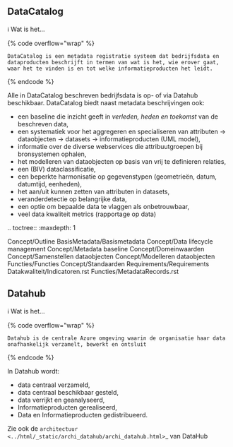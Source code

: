 ## DataCatalog

:information_source: Wat is het...

{% code overflow="wrap" %}
```
DataCatalog is een metadata registratie systeem dat bedrijfsdata en dataproducten beschrijft in termen van wat is het, wie erover gaat, waar het te vinden is en tot welke informatieproducten het leidt.
```
{% endcode %}

Alle in DataCatalog beschreven bedrijfsdata is op- of via Datahub beschikbaar. DataCatalog biedt naast metadata beschrijvingen ook:

* een baseline die inzicht geeft in _verleden, heden en toekomst_ van de beschreven data,
* een systematiek voor het aggregeren en specialiseren van attributen -> dataobjecten -> datasets -> informatieproducten (UML model),
* informatie over de diverse webservices die attribuutgroepen bij bronsystemen ophalen,
* het modelleren van dataobjecten op basis van vrij te definieren relaties,
* een (BIV) dataclassificatie,
* een beperkte harmonisatie op gegevenstypen (geometrieën, datum, datumtijd, eenheden),
* het aan/uit kunnen zetten van attributen in datasets,
* veranderdetectie op belangrijke data,
* een optie om bepaalde data te vlaggen als onbetrouwbaar,
* veel data kwaliteit metrics (rapportage op data)

.. toctree:: :maxdepth: 1

Concept/Outline BasisMetadata/Basismetadata Concept/Data lifecycle management Concept/Metadata baseline Concept/Domeinwaarden Concept/Samenstellen dataobjecten Concept/Modelleren dataobjecten Functies/Functies Concept/Standaarden Requirements/Requirements Datakwaliteit/Indicatoren.rst Functies/MetadataRecords.rst

## Datahub

:information_source: Wat is het...

{% code overflow="wrap" %}
```
Datahub is de centrale Azure omgeving waarin de organisatie haar data onafhankelijk verzamelt, bewerkt en ontsluit
```
{% endcode %}

In Datahub wordt:

* data centraal verzameld,
* data centraal beschikbaar gesteld,
* data verrijkt en geanalyseerd,
* Informatieproducten gerealiseerd,
* Data en Informatieproducten gedistribueerd.

Zie ook de `architectuur <../html/_static/archi_datahub/archi_datahub.html>`\_ van DataHub
